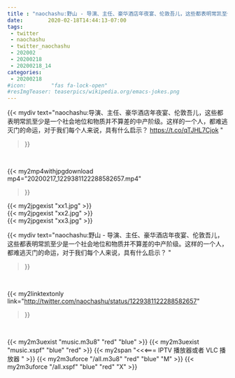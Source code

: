 ```yaml
---
title : "naochashu:野山 - 导演、主任、豪华酒店年夜宴、伦敦吾儿，这些都表明常凯至少是一个社会地位和物质并不算差的中产阶级。这样的一个人，都难逃灭门的命运，对于我们每个人来说，具有什么启示？ "
date:        2020-02-18T14:44:13-07:00
tags:
 - twitter
 - naochashu
 - twitter_naochashu
 - 202002
 - 20200218
 - 20200218_14
categories:
 - 20200218
#icon:        "fas fa-lock-open"
#resImgTeaser: teaserpics/wikipedia.org/emacs-jokes.png
---
```


{{< mydiv text="naochashu:导演、主任、豪华酒店年夜宴、伦敦吾儿，这些都表明常凯至少是一个社会地位和物质并不算差的中产阶级。这样的一个人，都难逃灭门的命运，对于我们每个人来说，具有什么启示？ https://t.co/qTJHL7Cjok "
>}}
<br>


{{< my2mp4withjpgdownload mp4="20200217_1229381122288582657.mp4"
>}}

{{< my2jpgexist "xx1.jpg" >}}<br>
{{< my2jpgexist "xx2.jpg" >}}<br>
{{< my2jpgexist "xx3.jpg" >}}<br>



{{< mydiv text="naochashu:野山 - 导演、主任、豪华酒店年夜宴、伦敦吾儿，这些都表明常凯至少是一个社会地位和物质并不算差的中产阶级。这样的一个人，都难逃灭门的命运，对于我们每个人来说，具有什么启示？ "
>}}
<br>

{{< my2linktextonly link="http://twitter.com/naochashu/status/1229381122288582657"
>}}


<br>

{{< my2m3uexist "music.m3u8" "red"  "blue" >}} {{< my2m3uexist "music.xspf" "blue" "red"  >}} {{< my2span "<<<=== IPTV 播放器或者 VLC 播放器 " >}} {{< my2m3uforce "/all.m3u8" "red"  "blue" "M" >}} {{< my2m3uforce "/all.xspf" "blue" "red"  "X" >}} 
